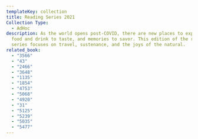 ```yaml
---
templateKey: collection
title: Reading Series 2021
Collection Type:
  - AdHoc
description: As the world opens post-COVID, there are new places to explore,
  food and drink to taste, and memories to savor. This edition of the reading
  series focuses on travel, sustenance, and the joys of the natural.
related_book:
  - "3566"
  - "43"
  - "2466"
  - "3648"
  - "1135"
  - "1854"
  - "4753"
  - "5068"
  - "4920"
  - "31"
  - "5125"
  - "5239"
  - "5035"
  - "5477"
---
```

